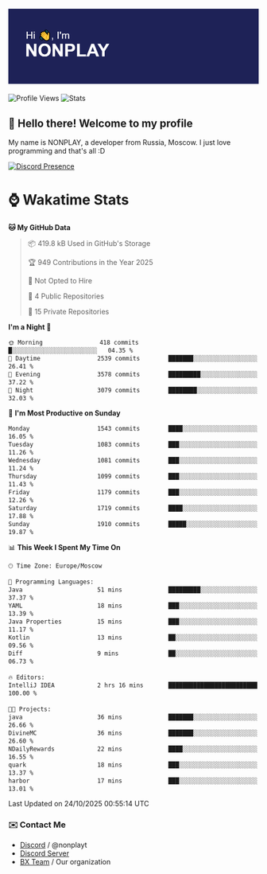 ![Discord Presence](./header.png)
<br></br>
![Profile Views](https://komarev.com/ghpvc/?username=NONPLAYT&color=blue&style=for-the-badge)
![Stats](https://img.shields.io/badge/0%25-OPTIMIZED-orange?style=for-the-badge)


## :wave: Hello there! Welcome to my profile

My name is NONPLAY, a developer from Russia, Moscow. I just love programming and that's all :D

[![Discord Presence](https://lanyard.cnrad.dev/api/597087584090587177?showDisplayName=true)](https://discord.com/users/597087584090587177) 

# ⌚ Wakatime Stats

<!--START_SECTION:waka-->
**🐱 My GitHub Data** 

> 📦 419.8 kB Used in GitHub's Storage 
 > 
> 🏆 949 Contributions in the Year 2025
 > 
> 🚫 Not Opted to Hire
 > 
> 📜 4 Public Repositories 
 > 
> 🔑 15 Private Repositories 
 > 
**I'm a Night 🦉** 

```text
🌞 Morning                418 commits         █░░░░░░░░░░░░░░░░░░░░░░░░   04.35 % 
🌆 Daytime                2539 commits        ███████░░░░░░░░░░░░░░░░░░   26.41 % 
🌃 Evening                3578 commits        █████████░░░░░░░░░░░░░░░░   37.22 % 
🌙 Night                  3079 commits        ████████░░░░░░░░░░░░░░░░░   32.03 % 
```
📅 **I'm Most Productive on Sunday** 

```text
Monday                   1543 commits        ████░░░░░░░░░░░░░░░░░░░░░   16.05 % 
Tuesday                  1083 commits        ███░░░░░░░░░░░░░░░░░░░░░░   11.26 % 
Wednesday                1081 commits        ███░░░░░░░░░░░░░░░░░░░░░░   11.24 % 
Thursday                 1099 commits        ███░░░░░░░░░░░░░░░░░░░░░░   11.43 % 
Friday                   1179 commits        ███░░░░░░░░░░░░░░░░░░░░░░   12.26 % 
Saturday                 1719 commits        ████░░░░░░░░░░░░░░░░░░░░░   17.88 % 
Sunday                   1910 commits        █████░░░░░░░░░░░░░░░░░░░░   19.87 % 
```


📊 **This Week I Spent My Time On** 

```text
🕑︎ Time Zone: Europe/Moscow

💬 Programming Languages: 
Java                     51 mins             █████████░░░░░░░░░░░░░░░░   37.37 % 
YAML                     18 mins             ███░░░░░░░░░░░░░░░░░░░░░░   13.39 % 
Java Properties          15 mins             ███░░░░░░░░░░░░░░░░░░░░░░   11.17 % 
Kotlin                   13 mins             ██░░░░░░░░░░░░░░░░░░░░░░░   09.56 % 
Diff                     9 mins              ██░░░░░░░░░░░░░░░░░░░░░░░   06.73 % 

🔥 Editors: 
IntelliJ IDEA            2 hrs 16 mins       █████████████████████████   100.00 % 

🐱‍💻 Projects: 
java                     36 mins             ███████░░░░░░░░░░░░░░░░░░   26.66 % 
DivineMC                 36 mins             ███████░░░░░░░░░░░░░░░░░░   26.60 % 
NDailyRewards            22 mins             ████░░░░░░░░░░░░░░░░░░░░░   16.55 % 
quark                    18 mins             ███░░░░░░░░░░░░░░░░░░░░░░   13.37 % 
harbor                   17 mins             ███░░░░░░░░░░░░░░░░░░░░░░   13.01 % 
```


 Last Updated on 24/10/2025 00:55:14 UTC
<!--END_SECTION:waka-->

### ✉️ Contact Me

- [Discord](https://discord.com/users/597087584090587177) / @nonplayt
- [Discord Server](https://discord.gg/qNyybSSPm5)
- [BX Team](https://github.com/BX-Team) / Our organization
